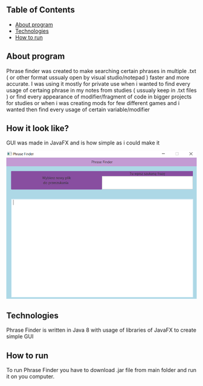 ## Table of Contents
* [About program](#about-program)
* [Technologies](#technologies)
* [How to run](#setup)

## About program
Phrase finder was created to make searching certain phrases in multiple .txt ( or other format ussualy open by visual studio/notepad ) faster and more accurate. I was using it mostly for private use when i wanted to find every usage of certaing phrase in my notes from studies ( ussualy keep in .txt files ) or find every appearance of modifier/fragment of code in bigger projects for studies or when i was creating mods for few different games and i wanted then find every usage of certain variable/modifier

## How it look like?
GUI was made in JavaFX and is how simple as i could make it

![Screenshot1](images/graphic.jpg)

## Technologies
Phrase Finder is written in Java 8 with usage of libraries of JavaFX to create simple GUI

## How to run
To run Phrase Finder you have to download .jar file from main folder and run it on you computer.



